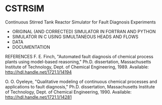 # CSTRSIM
Continuous Stirred Tank Reactor Simulator for Fault Diagnosis Experiments

- ORIGINAL (AND CORRECTED) SIMULATOR IN FORTRAN AND PYTHON
- SIMULATOR IN C USING SIMULTANEOUS HEADS AND FLOWS
- DATA
- DOCUMENTATION

REFERENCES
F. E. Finch, "Automated fault diagnosis of chemical process plants using model-based reasoning,"
Ph.D. dissertation, Massachusetts Institute of Technology, Dept. of Chemical Engineering, 1989.
Available: http://hdl.handle.net/1721.1/14194

O. O. Oyeleye, "Qualitative modeling of continuous chemical processes and applications to fault diagnosis,"
Ph.D. dissertation, Massachusetts Institute of Technology, Dept. of Chemical Engineering, 1990.
Available: http://hdl.handle.net/1721.1/14281 
